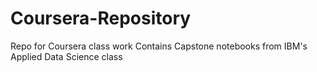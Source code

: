 # Coursera-Repository
Repo for Coursera class work
Contains Capstone notebooks from IBM's Applied Data Science class
